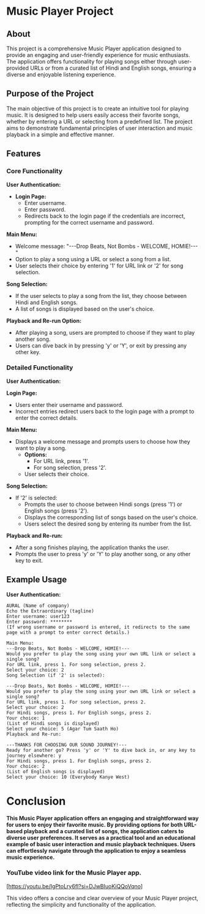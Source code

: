 # Music Player Project

## About
This project is a comprehensive Music Player application designed to provide an engaging and user-friendly experience for music enthusiasts. The application offers functionality for playing songs either through user-provided URLs or from a curated list of Hindi and English songs, ensuring a diverse and enjoyable listening experience.

## Purpose of the Project
The main objective of this project is to create an intuitive tool for playing music. It is designed to help users easily access their favorite songs, whether by entering a URL or selecting from a predefined list. The project aims to demonstrate fundamental principles of user interaction and music playback in a simple and effective manner.

## Features

### Core Functionality

**User Authentication:**
- **Login Page:**
  - Enter username.
  - Enter password.
  - Redirects back to the login page if the credentials are incorrect, prompting for the correct username and password.

**Main Menu:**
- Welcome message: "---Drop Beats, Not Bombs - WELCOME, HOMIE!---"
- Option to play a song using a URL or select a song from a list.
- User selects their choice by entering '1' for URL link or '2' for song selection.

**Song Selection:**
- If the user selects to play a song from the list, they choose between Hindi and English songs.
- A list of songs is displayed based on the user's choice.

**Playback and Re-run Option:**
- After playing a song, users are prompted to choose if they want to play another song.
- Users can dive back in by pressing 'y' or 'Y', or exit by pressing any other key.

### Detailed Functionality

**User Authentication:**

**Login Page:**
- Users enter their username and password.
- Incorrect entries redirect users back to the login page with a prompt to enter the correct details.

**Main Menu:**

- Displays a welcome message and prompts users to choose how they want to play a song.
  - **Options:**
    - For URL link, press '1'.
    - For song selection, press '2'.
  - User selects their choice.

**Song Selection:**

- If '2' is selected:
  - Prompts the user to choose between Hindi songs (press '1') or English songs (press '2').
  - Displays the corresponding list of songs based on the user's choice.
  - Users select the desired song by entering its number from the list.

**Playback and Re-run:**

- After a song finishes playing, the application thanks the user.
- Prompts the user to press 'y' or 'Y' to play another song, or any other key to exit.

## Example Usage

**User Authentication:**

```
AURAL (Name of company)
Echo the Extraordinary (tagline)
Enter username: user123
Enter password: ********
(If wrong username or password is entered, it redirects to the same page with a prompt to enter correct details.)

Main Menu:
---Drop Beats, Not Bombs - WELCOME, HOMIE!---
Would you prefer to play the song using your own URL link or select a single song?
For URL link, press 1. For song selection, press 2.
Select your choice: 2
Song Selection (if '2' is selected):

---Drop Beats, Not Bombs - WELCOME, HOMIE!---
Would you prefer to play the song using your own URL link or select a single song?
For URL link, press 1. For song selection, press 2.
Select your choice: 2
For Hindi songs, press 1. For English songs, press 2.
Your choice: 1
(List of Hindi songs is displayed)
Select your choice: 5 (Agar Tum Saath Ho)
Playback and Re-run:

---THANKS FOR CHOOSING OUR SOUND JOURNEY!---
Ready for another go? Press 'y' or 'Y' to dive back in, or any key to journey elsewhere: y
For Hindi songs, press 1. For English songs, press 2.
Your choice: 2
(List of English songs is displayed)
Select your choice: 10 (Everybody Kanye West) 
```
# Conclusion
**This Music Player application offers an engaging and straightforward way for users to enjoy their favorite music. By providing options for both URL-based playback and a curated list of songs, the application caters to diverse user preferences. It serves as a practical tool and an educational example of basic user interaction and music playback techniques. Users can effortlessly navigate through the application to enjoy a seamless music experience.**

### YouTube video link for the Music Player app.
   [https://youtu.be/IgPtoLry6fI?si=DJwBIuoKiQQoVqno]

This video offers a concise and clear overview of your Music Player project, reflecting the simplicity and functionality of the application.
